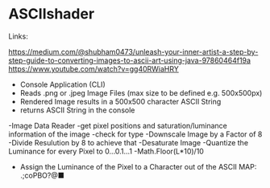 # ASCIIshader


Links:

https://medium.com/@shubham0473/unleash-your-inner-artist-a-step-by-step-guide-to-converting-images-to-ascii-art-using-java-97860464f19a
https://www.youtube.com/watch?v=gg40RWiaHRY

- Console Application (CLI)
- Reads .png or .jpeg Image Files (max size to be defined e.g. 500x500px)
- Rendered Image results in a 500x500 character ASCII String
- returns ASCII String in the console

-Image Data Reader 
  -get pixel positions and saturation/luminance information of the image
  -check for type
-Downscale Image by a Factor of 8
  -Divide Resulution by 8 to achieve that
-Desaturate Image
-Quantize the Luminance for every Pixel to 0...0.1...1
  -Math.Floor(L*10)/10
- Assign the Luminance of the Pixel to a Character out of the ASCII MAP: .;coPBO?@■
  




